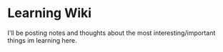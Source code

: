 # Learning Wiki
I'll be posting notes and thoughts about the most interesting/important things im learning here.
